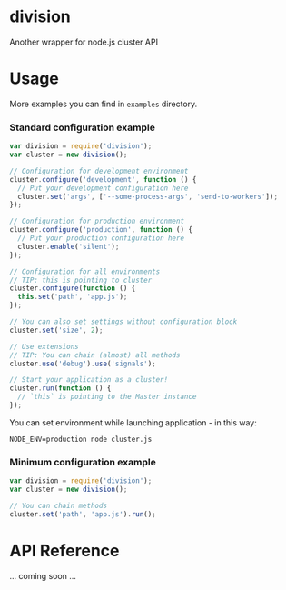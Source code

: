 division
========

Another wrapper for node.js cluster API

# Usage
More examples you can find in `examples` directory.

### Standard configuration example

```javascript
var division = require('division');
var cluster = new division();

// Configuration for development environment
cluster.configure('development', function () {
  // Put your development configuration here
  cluster.set('args', ['--some-process-args', 'send-to-workers']);
});

// Configuration for production environment
cluster.configure('production', function () {
  // Put your production configuration here
  cluster.enable('silent');
});

// Configuration for all environments
// TIP: this is pointing to cluster
cluster.configure(function () {
  this.set('path', 'app.js');
});

// You can also set settings without configuration block
cluster.set('size', 2);

// Use extensions
// TIP: You can chain (almost) all methods
cluster.use('debug').use('signals');

// Start your application as a cluster!
cluster.run(function () {
  // `this` is pointing to the Master instance
});
```

You can set environment while launching application - in this way:

```
NODE_ENV=production node cluster.js
```

### Minimum configuration example

```javascript
var division = require('division');
var cluster = new division();

// You can chain methods
cluster.set('path', 'app.js').run();
```

# API Reference

... coming soon ...

